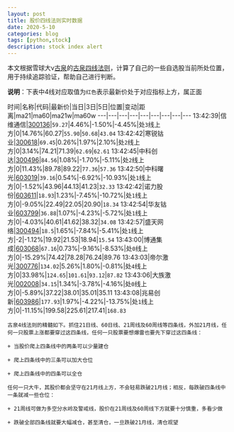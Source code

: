 ```yaml
---
layout: post
title: 股价四线法则实时数据
date: 2020-5-10
categories: blog
tags: [python,stock]
description: stock index alert
---
```



本文根据雪球大v[古泉](https://xueqiu.com/u/7148646888)的[古泉四线法则](https://xueqiu.com/7148646888/130498192)，计算了自己的一些自选股当前所处位置，用于持续追踪验证，帮助自己进行判断。

**说明**：下表中4线对应取值为`红色`表示最新价处于对应指标上方，属正面

时间|名称|代码|最新价|当日|3日|5日|位置|变动|距离|ma21|ma60|ma21w|ma60w
---|---|---|---|---|---|---|---|---
13:42:39|信维通信|[300136](https://xueqiu.com/S/SZ300136)|`59.27`|4.46%|-1.50%|-4.45%|处`3`线上方|0|14.76%|60.27|`55.90`|`50.68`|`43.04`
13:42:42|寒锐钴业|[300618](https://xueqiu.com/S/SZ300618)|`69.45`|0.26%|1.97%|2.10%|处`2`线上方|0|3.14%|74.21|71.39|`62.69`|`62.61`
13:42:45|中科创达|[300496](https://xueqiu.com/S/SZ300496)|`84.56`|1.08%|-1.70%|-5.11%|处`2`线上方|0|11.43%|89.78|89.22|`77.36`|`57.36`
13:42:50|中科曙光|[603019](https://xueqiu.com/S/SH603019)|`39.16`|0.54%|-6.92%|-10.93%|处`1`线上方|0|-1.52%|43.96|44.13|41.23|`32.33`
13:42:42|诺力股份|[603611](https://xueqiu.com/S/SH603611)|`18.93`|1.23%|-7.45%|-10.72%|处`1`线上方|0|-9.05%|22.49|22.05|20.90|`18.34`
13:42:54|华友钴业|[603799](https://xueqiu.com/S/SH603799)|`36.88`|1.07%|-4.23%|-5.72%|处`1`线上方|0|-4.03%|40.61|41.62|38.32|`34.08`
13:42:57|盛天网络|[300494](https://xueqiu.com/S/SZ300494)|`18.5`|1.65%|-7.84%|-5.41%|处`1`线上方|-2|-1.12%|19.92|21.53|18.94|`15.54`
13:43:00|博通集成|[603068](https://xueqiu.com/S/SH603068)|`67.16`|0.73%|-9.16%|-8.53%|处`0`线上方|0|-15.29%|74.42|78.28|76.24|89.76
13:43:03|帝尔激光|[300776](https://xueqiu.com/S/SZ300776)|`134.02`|5.26%|1.80%|-0.81%|处`4`线上方|0|33.98%|`124.65`|`101.61`|`93.12`|`87.82`
13:43:06|大族激光|[002008](https://xueqiu.com/S/SZ002008)|`34.15`|1.34%|-3.78%|-4.16%|处`0`线上方|0|-5.89%|37.22|38.01|35.01|35.11
13:43:08|兆易创新|[603986](https://xueqiu.com/S/SH603986)|`177.93`|1.97%|-4.22%|-13.75%|处`1`线上方|0|-11.15%|199.58|225.61|217.41|`168.83`

```
古泉4线法则的精髓如下。抓住21日线、60日线、21周线及60周线等四条线，外加21月线，任何一只股票上涨都要穿过这四条线，任何一只股票要想爆雷也要先下穿过这四条线：

+ 当股价爬上四条线中的两条可以少量建仓

+ 爬上四条线中的三条可以加大仓位

+ 爬上四条线中的四条可以全仓

任何一只大牛，其股价都会坚守在21月线上方，不会轻易跌破21月线；相反，每跌破四条线中一条就减一些仓位：

+ 21周线可做为多空分水岭及警戒线，股价在21周线及60周线下方就要十分慎重，多看少做

+ 跌破全部四条线就要大幅减仓，甚至清仓，一旦跌破21月线，清仓观望
```
